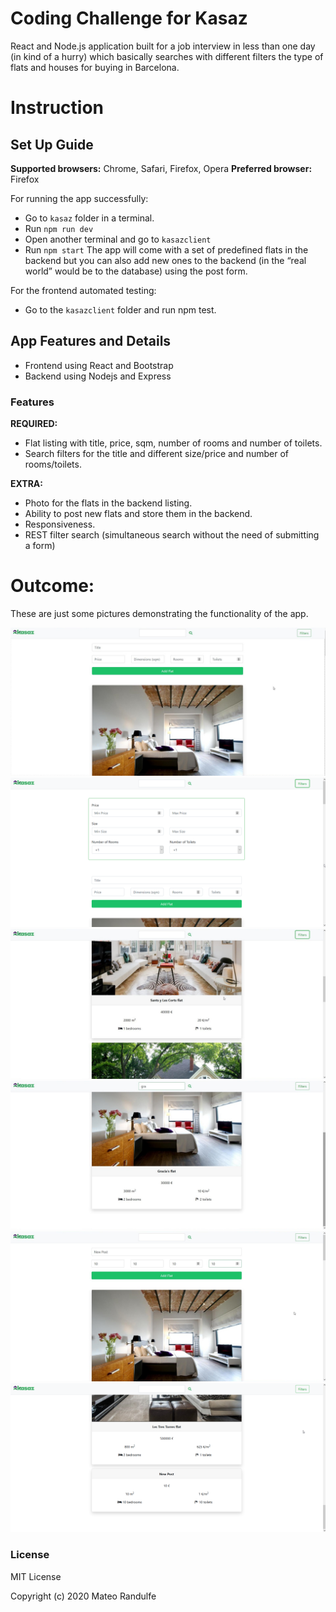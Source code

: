 # Coding Challenge for Kasaz

React and Node.js application built for a job interview in less than one day (in kind of a hurry) which basically searches with different filters the type of flats and houses for buying in Barcelona. 

# Instruction 

## Set Up Guide

**Supported browsers:** Chrome, Safari, Firefox, Opera
**Preferred browser:** Firefox

For running the app successfully:
-	Go to `kasaz` folder in a terminal.
-	Run `npm run dev`
-	Open another terminal and go to `kasazclient`
-	Run `npm start`
The app will come with a set of predefined flats in the backend but you can also add new ones to the backend (in the “real world” would be to the database) using the post form.

For the frontend automated testing:
-	Go to the `kasazclient` folder and run npm test.

## App Features and Details
-	Frontend using React and Bootstrap
-	Backend using Nodejs and Express

### Features

**REQUIRED:**
-	Flat listing with title, price, sqm, number of rooms and number of toilets.
-	Search filters for the title and different size/price and number of rooms/toilets.

**EXTRA:**
-	Photo for the flats in the backend listing.
-	Ability to post new flats and store them in the backend.
-	Responsiveness. 
-	REST filter search (simultaneous search without the need of submitting a form)

# Outcome:
These are just some pictures demonstrating the functionality of the app.


![Demo1](https://github.com/Randulfe/kasazapp/blob/master/demo/demo1.jpg)
![Demo2](https://github.com/Randulfe/kasazapp/blob/master/demo/demo2.png) 
![Demo3](https://github.com/Randulfe/kasazapp/blob/master/demo/demo3.jpg) 
![Demo4](https://github.com/Randulfe/kasazapp/blob/master/demo/demo4.jpg) 
![Demo5](https://github.com/Randulfe/kasazapp/blob/master/demo/demo5.jpg) 
![Demo6](https://github.com/Randulfe/kasazapp/blob/master/demo/demo6.png) 

### License

MIT License

Copyright (c) 2020 Mateo Randulfe
